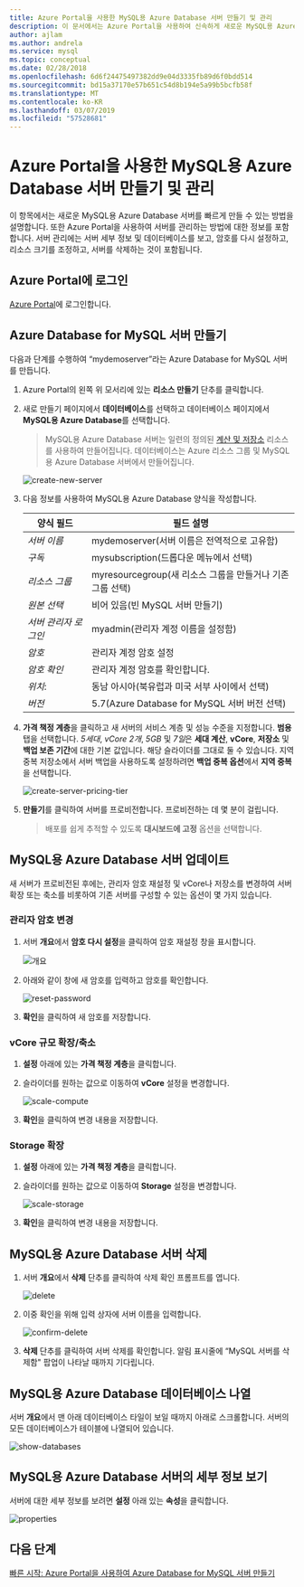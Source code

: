 ```yaml
---
title: Azure Portal을 사용한 MySQL용 Azure Database 서버 만들기 및 관리
description: 이 문서에서는 Azure Portal을 사용하여 신속하게 새로운 MySQL용 Azure Database 서버를 만들고 해당 서버를 관리하는 방법을 설명합니다.
author: ajlam
ms.author: andrela
ms.service: mysql
ms.topic: conceptual
ms.date: 02/28/2018
ms.openlocfilehash: 6d6f24475497382dd9e04d3335fb89d6f0bdd514
ms.sourcegitcommit: bd15a37170e57b651c54d8b194e5a99b5bcfb58f
ms.translationtype: MT
ms.contentlocale: ko-KR
ms.lasthandoff: 03/07/2019
ms.locfileid: "57528681"
---
```

# <a name="create-and-manage-azure-database-for-mysql-server-using-azure-portal"></a>Azure Portal을 사용한 MySQL용 Azure Database 서버 만들기 및 관리
이 항목에서는 새로운 MySQL용 Azure Database 서버를 빠르게 만들 수 있는 방법을 설명합니다. 또한 Azure Portal을 사용하여 서버를 관리하는 방법에 대한 정보를 포함합니다. 서버 관리에는 서버 세부 정보 및 데이터베이스를 보고, 암호를 다시 설정하고, 리소스 크기를 조정하고, 서버를 삭제하는 것이 포함됩니다.

## <a name="log-in-to-the-azure-portal"></a>Azure Portal에 로그인
[Azure Portal](https://portal.azure.com)에 로그인합니다.

## <a name="create-an-azure-database-for-mysql-server"></a>Azure Database for MySQL 서버 만들기
다음과 단계를 수행하여 “mydemoserver”라는 Azure Database for MySQL 서버를 만듭니다.

1. Azure Portal의 왼쪽 위 모서리에 있는 **리소스 만들기** 단추를 클릭합니다.

2. 새로 만들기 페이지에서 **데이터베이스**를 선택하고 데이터베이스 페이지에서 **MySQL용 Azure Database**를 선택합니다.

    > MySQL용 Azure Database 서버는 일련의 정의된 [계산 및 저장소](./concepts-pricing-tiers.md) 리소스를 사용하여 만들어집니다. 데이터베이스는 Azure 리소스 그룹 및 MySQL용 Azure Database 서버에서 만들어집니다.

   ![create-new-server](./media/howto-create-manage-server-portal/create-new-server.png)

3. 다음 정보를 사용하여 MySQL용 Azure Database 양식을 작성합니다.

    | **양식 필드** | **필드 설명** |
    |----------------|-----------------------|
    | *서버 이름* | mydemoserver(서버 이름은 전역적으로 고유함) |
    | *구독* | mysubscription(드롭다운 메뉴에서 선택) |
    | *리소스 그룹* | myresourcegroup(새 리소스 그룹을 만들거나 기존 그룹 선택) |
    | *원본 선택* | 비어 있음(빈 MySQL 서버 만들기) |
    | *서버 관리자 로그인* | myadmin(관리자 계정 이름을 설정함) |
    | *암호* | 관리자 계정 암호 설정 |
    | *암호 확인* | 관리자 계정 암호를 확인합니다. |
    | *위치*: | 동남 아시아(북유럽과 미국 서부 사이에서 선택) |
    | *버전* | 5.7(Azure Database for MySQL 서버 버전 선택) |

4. **가격 책정 계층**을 클릭하고 새 서버의 서비스 계층 및 성능 수준을 지정합니다. **범용** 탭을 선택합니다. *5세대*, *vCore 2개*, *5GB* 및 *7일*은 **세대 계산**, **vCore**, **저장소** 및 **백업 보존 기간**에 대한 기본 값입니다. 해당 슬라이더를 그대로 둘 수 있습니다. 지역 중복 저장소에서 서버 백업을 사용하도록 설정하려면 **백업 중복 옵션**에서 **지역 중복**을 선택합니다.

   ![create-server-pricing-tier](./media/howto-create-manage-server-portal/create-server-pricing-tier.png)

5. **만들기**를 클릭하여 서버를 프로비전합니다. 프로비전하는 데 몇 분이 걸립니다.

    > 배포를 쉽게 추적할 수 있도록 **대시보드에 고정** 옵션을 선택합니다.

## <a name="update-an-azure-database-for-mysql-server"></a>MySQL용 Azure Database 서버 업데이트
새 서버가 프로비전된 후에는, 관리자 암호 재설정 및 vCore나 저장소를 변경하여 서버 확장 또는 축소를 비롯하여 기존 서버를 구성할 수 있는 옵션이 몇 가지 있습니다.

### <a name="change-the-administrator-user-password"></a>관리자 암호 변경
1. 서버 **개요**에서 **암호 다시 설정**을 클릭하여 암호 재설정 창을 표시합니다.

   ![개요](./media/howto-create-manage-server-portal/overview.png)

2. 아래와 같이 창에 새 암호를 입력하고 암호를 확인합니다.

   ![reset-password](./media/howto-create-manage-server-portal/reset-password.png)

3. **확인**을 클릭하여 새 암호를 저장합니다.

### <a name="scale-vcores-updown"></a>vCore 규모 확장/축소

1. **설정** 아래에 있는 **가격 책정 계층**을 클릭합니다.

2. 슬라이더를 원하는 값으로 이동하여 **vCore** 설정을 변경합니다.

    ![scale-compute](./media/howto-create-manage-server-portal/scale-compute.png)

3. **확인**을 클릭하여 변경 내용을 저장합니다.

### <a name="scale-storage-up"></a>Storage 확장

1. **설정** 아래에 있는 **가격 책정 계층**을 클릭합니다.

2. 슬라이더를 원하는 값으로 이동하여 **Storage** 설정을 변경합니다.

    ![scale-storage](./media/howto-create-manage-server-portal/scale-storage.png)

3. **확인**을 클릭하여 변경 내용을 저장합니다.

## <a name="delete-an-azure-database-for-mysql-server"></a>MySQL용 Azure Database 서버 삭제

1. 서버 **개요**에서 **삭제** 단추를 클릭하여 삭제 확인 프롬프트를 엽니다.

    ![delete](./media/howto-create-manage-server-portal/delete.png)

2. 이중 확인을 위해 입력 상자에 서버 이름을 입력합니다.

    ![confirm-delete](./media/howto-create-manage-server-portal/confirm.png)

3. **삭제** 단추를 클릭하여 서버 삭제를 확인합니다. 알림 표시줄에 “MySQL 서버를 삭제함" 팝업이 나타날 때까지 기다립니다.

## <a name="list-the-azure-database-for-mysql-databases"></a>MySQL용 Azure Database 데이터베이스 나열
서버 **개요**에서 맨 아래 데이터베이스 타일이 보일 때까지 아래로 스크롤합니다. 서버의 모든 데이터베이스가 테이블에 나열되어 있습니다.

   ![show-databases](./media/howto-create-manage-server-portal/show-databases.png)

## <a name="show-details-of-an-azure-database-for-mysql-server"></a>MySQL용 Azure Database 서버의 세부 정보 보기
서버에 대한 세부 정보를 보려면 **설정** 아래 있는 **속성**을 클릭합니다.

![properties](./media/howto-create-manage-server-portal/properties.png)

## <a name="next-steps"></a>다음 단계

[빠른 시작: Azure Portal을 사용하여 Azure Database for MySQL 서버 만들기](./quickstart-create-mysql-server-database-using-azure-portal.md)
